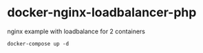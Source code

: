 # docker-nginx-loadbalancer-php
nginx example with loadbalance for 2 containers

```
docker-compose up -d
```